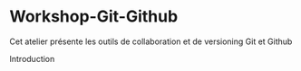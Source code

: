 # Workshop-Git-Github
Cet atelier présente les outils de collaboration et de versioning Git et Github

Introduction
